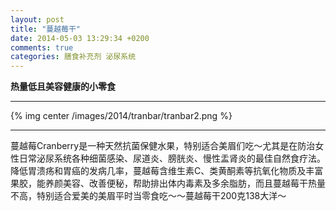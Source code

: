 ```yaml
---
layout: post
title: "蔓越莓干"
date: 2014-05-03 13:29:34 +0200
comments: true
categories: 膳食补充剂 泌尿系统
---
```


__热量低且美容健康的小零食__
***
<!-- more -->

{% img center /images/2014/tranbar/tranbar2.png %}

***
蔓越莓Cranberry是一种天然抗菌保健水果，特别适合美眉们吃～尤其是在防治女性日常泌尿系统各种细菌感染、尿道炎、膀胱炎、慢性盂肾炎的最佳自然食疗法。降低胃溃疡和胃癌的发病几率，蔓越莓含维生素C、类黄酮素等抗氧化物质及丰富果胶，能养颜美容、改善便秘，帮助排出体内毒素及多余脂肪，而且蔓越莓干热量不高，特别适合爱美的美眉平时当零食吃～～蔓越莓干200克138大洋～